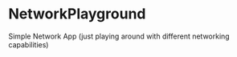 # NetworkPlayground
Simple Network App (just playing around with different networking capabilities)
